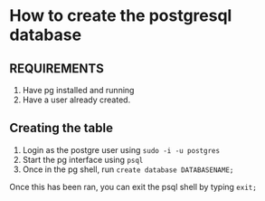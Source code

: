 # How to create the postgresql database

## REQUIREMENTS

1. Have pg installed and running
2. Have a user already created.

## Creating the table

1. Login as the postgre user using `sudo -i -u postgres`
2. Start the pg interface using `psql`
3. Once in the pg shell, run `create database DATABASENAME;`

Once this has been ran, you can exit the psql shell by typing `exit;`